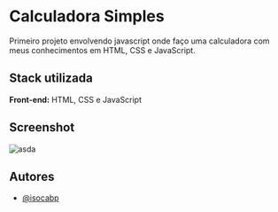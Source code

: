 # Calculadora Simples

Primeiro projeto envolvendo javascript onde faço uma calculadora com meus conhecimentos em HTML, CSS e JavaScript.


## Stack utilizada

**Front-end:** HTML, CSS e JavaScript




## Screenshot

![asda](https://user-images.githubusercontent.com/87862327/171774089-f73962e3-17b3-4b62-bec4-06be52cb1ebc.jpg)


## Autores

- [@isocabp](https://www.github.com/isocabp)
